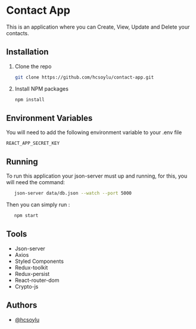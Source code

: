 
# Contact App

This is an application where you can Create, View, Update and Delete your contacts.


## Installation

1. Clone the repo
   ```sh
   git clone https://github.com/hcsoylu/contact-app.git
   ```
2. Install NPM packages
   ```sh
   npm install
   ```



    
## Environment Variables

You will need to add the following environment variable to your .env file

`REACT_APP_SECRET_KEY`



## Running 

To run this application your json-server must  up and running, for this, you will need the command:

```bash
   json-server data/db.json --watch --port 5000
```

Then you can simply run :


```bash
   npm start
```
## Tools 

* Json-server
* Axios 
* Styled Components
* Redux-toolkit
* Redux-persist
* React-router-dom
* Crypto-js


## Authors

- [@hcsoylu](https://www.github.com/hcsoylu)

